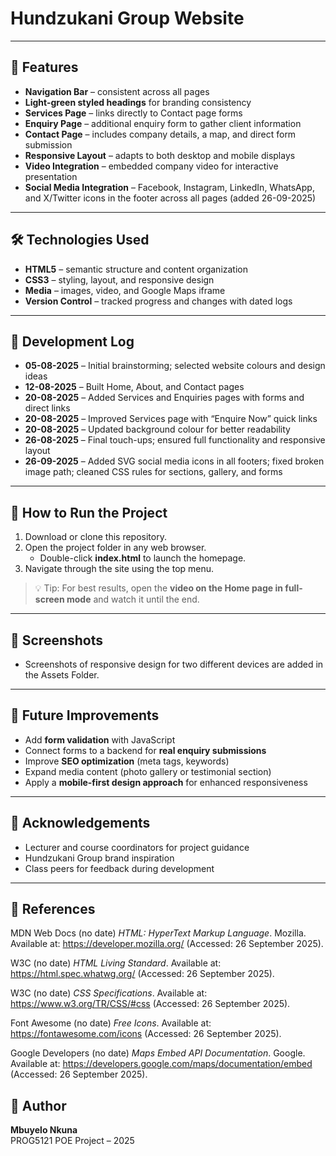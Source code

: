 # Hundzukani Group Website

---

## 🎨 Features
- **Navigation Bar** – consistent across all pages  
- **Light-green styled headings** for branding consistency  
- **Services Page** – links directly to Contact page forms  
- **Enquiry Page** – additional enquiry form to gather client information  
- **Contact Page** – includes company details, a map, and direct form submission  
- **Responsive Layout** – adapts to both desktop and mobile displays  
- **Video Integration** – embedded company video for interactive presentation  
- **Social Media Integration** – Facebook, Instagram, LinkedIn, WhatsApp, and X/Twitter icons in the footer across all pages (added 26-09-2025)  

---

## 🛠️ Technologies Used
- **HTML5** – semantic structure and content organization  
- **CSS3** – styling, layout, and responsive design  
- **Media** – images, video, and Google Maps iframe  
- **Version Control** – tracked progress and changes with dated logs  

---

## 📅 Development Log
- **05-08-2025** – Initial brainstorming; selected website colours and design ideas  
- **12-08-2025** – Built Home, About, and Contact pages  
- **20-08-2025** – Added Services and Enquiries pages with forms and direct links  
- **20-08-2025** – Improved Services page with “Enquire Now” quick links  
- **20-08-2025** – Updated background colour for better readability  
- **26-08-2025** – Final touch-ups; ensured full functionality and responsive layout  
- **26-09-2025** – Added SVG social media icons in all footers; fixed broken image path; cleaned CSS rules for sections, gallery, and forms  

---

## 🚀 How to Run the Project
1. Download or clone this repository.  
2. Open the project folder in any web browser.  
   - Double-click **index.html** to launch the homepage.  
3. Navigate through the site using the top menu.  

> 💡 Tip: For best results, open the **video on the Home page in full-screen mode** and watch it until the end.

---

## 📸 Screenshots
- Screenshots of responsive design for two different devices are added in the Assets Folder.

---

## 🔮 Future Improvements
- Add **form validation** with JavaScript  
- Connect forms to a backend for **real enquiry submissions**  
- Improve **SEO optimization** (meta tags, keywords)  
- Expand media content (photo gallery or testimonial section)  
- Apply a **mobile-first design approach** for enhanced responsiveness  

---

## 🙏 Acknowledgements
- Lecturer and course coordinators for project guidance  
- Hundzukani Group brand inspiration  
- Class peers for feedback during development  

---

## 📖 References  

MDN Web Docs (no date) *HTML: HyperText Markup Language*. Mozilla. Available at: https://developer.mozilla.org/ (Accessed: 26 September 2025).  

W3C (no date) *HTML Living Standard*. Available at: https://html.spec.whatwg.org/ (Accessed: 26 September 2025).  

W3C (no date) *CSS Specifications*. Available at: https://www.w3.org/TR/CSS/#css (Accessed: 26 September 2025).  

Font Awesome (no date) *Free Icons*. Available at: https://fontawesome.com/icons (Accessed: 26 September 2025).  

Google Developers (no date) *Maps Embed API Documentation*. Google. Available at: https://developers.google.com/maps/documentation/embed (Accessed: 26 September 2025).  


## 👤 Author
**Mbuyelo Nkuna**  
PROG5121 POE Project – 2025
